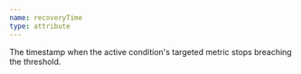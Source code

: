 ```yaml
---
name: recoveryTime
type: attribute
---
```


The timestamp when the active condition's targeted metric stops breaching the threshold.